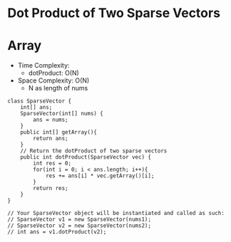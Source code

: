 # Dot Product of Two Sparse Vectors

# Array

- Time Complexity:
  - dotProduct: O(N)
- Space Complexity: O(N)
  - N as length of nums

```
class SparseVector {
    int[] ans;
    SparseVector(int[] nums) {
        ans = nums;
    }
    public int[] getArray(){
        return ans;
    }
	// Return the dotProduct of two sparse vectors
    public int dotProduct(SparseVector vec) {
        int res = 0;
        for(int i = 0; i < ans.length; i++){
            res += ans[i] * vec.getArray()[i];
        }
        return res;
    }
}
```

```
// Your SparseVector object will be instantiated and called as such:
// SparseVector v1 = new SparseVector(nums1);
// SparseVector v2 = new SparseVector(nums2);
// int ans = v1.dotProduct(v2);
```
